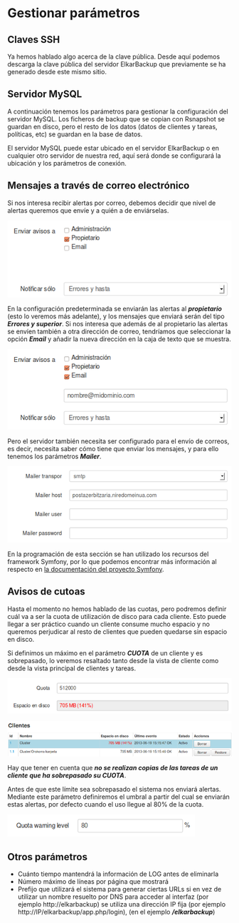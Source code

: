 # Gestionar parámetros

## Claves SSH

Ya hemos hablado algo acerca de la clave pública. Desde aquí podemos descarga la clave pública del servidor ElkarBackup que previamente se ha generado desde este mismo sitio.


## Servidor MySQL

A continuación tenemos los parámetros para gestionar la configuración del servidor MySQL. Los ficheros de backup que se copian con Rsnapshot se guardan en disco, pero el resto de los datos  (datos de clientes y tareas, políticas, etc) se guardan en la base de datos.

El servidor MySQL puede estar ubicado en el servidor ElkarBackup o en cualquier otro servidor de nuestra red, aquí será donde se configurará la ubicación y los parámetros de conexión.


## Mensajes a través de correo electrónico

Si nos interesa recibir alertas por correo, debemos decidir que nivel de alertas queremos que envíe y a quién a de enviárselas.

![Clientes y Tareas](../assets/parametros1.png)

En la configuración predeterminada se enviarán las alertas al ***propietario*** (esto lo veremos más adelante), y los mensajes que enviará serán del tipo ***Errores y superior***. Si nos interesa que además de al propietario las alertas se envíen también a otra dirección de correo, tendríamos que seleccionar la opción ***Email*** y añadir la nueva dirección en la caja de texto que se muestra.

![Clientes y Tareas](../assets/parametros2.png)

Pero el servidor también necesita ser configurado para el envío de correos, es decir, necesita saber cómo tiene que enviar los mensajes, y para ello tenemos los parámetros ***Mailer***.

![Clientes y Tareas](../assets/parametros3.png)

En la programación de esta sección se han utilizado los recursos del framework Symfony, por lo que podemos encontrar más información al respecto en [la documentación del proyecto Symfony](http://symfony.com/doc/current/cookbook/email/email.html).



## Avisos de cutoas

Hasta el momento no hemos hablado de las cuotas, pero podremos definir cuál va a ser la cuota de utilización de disco para cada cliente. Esto puede llegar a ser práctico cuando un cliente consume mucho espacio y no queremos perjudicar al resto de clientes que pueden quedarse sin espacio en disco.

Si definimos un máximo en el parámetro ***CUOTA*** de un cliente y es sobrepasado, lo veremos resaltado tanto desde la vista de cliente como desde la vista principal de clientes y tareas.

![Clientes y Tareas](../assets/parametros4.png)

![Clientes y Tareas](../assets/parametros5.png)

Hay que tener en cuenta que ***no se realizan copias de las tareas de un cliente que ha sobrepasado su CUOTA***.

Antes de que este límite sea sobrepasado el sistema nos enviará alertas. Mediante este parámetro definiremos el umbral a partir del cual se enviarán estas alertas, por defecto cuando el uso llegue al 80% de la cuota.

![Clientes y Tareas](../assets/parametros6.png)



## Otros parámetros

- Cuánto tiempo mantendrá la información de LOG antes de eliminarla
- Número máximo de líneas por página que mostrará
- Prefijo que utilizará el sistema para generar ciertas URLs si en vez de utilizar un nombre resuelto por DNS para acceder al interfaz (por ejemplo http://elkarbackup) se utiliza una dirección IP fija (por ejemplo  http://IP/elkarbackup/app.php/login),  (en el ejemplo ***/elkarbackup***)
